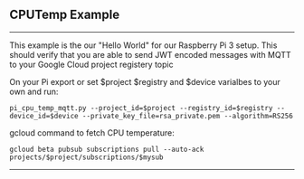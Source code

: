 ## CPUTemp Example
---

This example is the our "Hello World" for our Raspberry Pi 3 setup. This should verify that you are able to send JWT encoded messages with MQTT to your Google Cloud project registery topic

 On your Pi export or set $project $registry and $device varialbes to your own and run:

    pi_cpu_temp_mqtt.py --project_id=$project --registry_id=$registry --device_id=$device --private_key_file=rsa_private.pem --algorithm=RS256

gcloud command to fetch CPU temperature:

    gcloud beta pubsub subscriptions pull --auto-ack projects/$project/subscriptions/$mysub

---